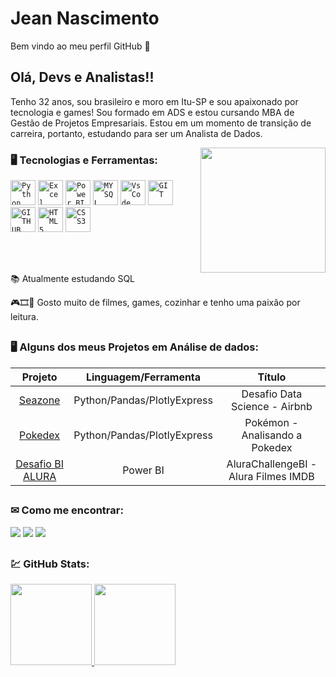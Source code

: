 <h1 align="left">Jean Nascimento</h1>
<p> Bem vindo ao meu perfil GitHub 👋
  
## Olá, Devs e Analistas!!

Tenho 32 anos, sou brasileiro e moro em Itu-SP e sou apaixonado por tecnologia e games! Sou formado em ADS e estou cursando MBA de Gestão de Projetos Empresariais.
Estou em um momento de transição de carreira, portanto, estudando para ser um Analista de Dados.
  
<img width="200px" align="right" src="https://user-images.githubusercontent.com/95966908/154860602-f9724c72-e923-4a97-835b-dd7c7dc5cd26.png">
  
### 🖥️ Tecnologias e Ferramentas: 
<code><img width="40px" src="https://cdn.jsdelivr.net/gh/devicons/devicon/icons/python/python-original.svg" title = "Python"/></code>
<code><img width="40px" src="https://user-images.githubusercontent.com/95966908/154862938-254348e1-4291-448c-95ba-2daba1b33fb9.png" title = "Excel"/></code>
<code><img width="40px" src="https://user-images.githubusercontent.com/95966908/154862894-f215a9ce-9bcf-4f6e-ab59-43e1b8163431.png" title = "Power BI"/></code>
<code><img width="40px" src="https://cdn.jsdelivr.net/gh/devicons/devicon/icons/mysql/mysql-original.svg" title = "MYSQL"/></code>
<code><img width="40px" src="https://cdn.jsdelivr.net/gh/devicons/devicon/icons/visualstudio/visualstudio-plain.svg" title = "VsCode"/></code>
<code><img width="40px" src="https://cdn.jsdelivr.net/gh/devicons/devicon/icons/git/git-original.svg" title = "GIT"/></code>
<code><img width="40px" src="https://cdn.jsdelivr.net/gh/devicons/devicon/icons/github/github-original.svg" title = "GITHUB"/></code>
<code><img width="40px" src="https://cdn.jsdelivr.net/gh/devicons/devicon/icons/html5/html5-original-wordmark.svg" title = "HTML5"/></code>
<code><img width="40px" src="https://cdn.jsdelivr.net/gh/devicons/devicon/icons/css3/css3-original-wordmark.svg" title = "CSS3"/></code>

</br>
</br>
<div display="inline-block">
 <p align="left">📚 Atualmente estudando SQL</p>
 <p align="left">🎮🎞🍲 Gosto muito de filmes, games, cozinhar e tenho uma paixão por leitura.</p>
</div>

##

### 🖥️ Alguns dos meus Projetos em Análise de dados: 
Projeto | Linguagem/Ferramenta | Título 
 :---: |:---: |:---: |
[Seazone](https://github.com/jnascimentocode/desafio-data-science) | Python/Pandas/PlotlyExpress | Desafio Data Science - Airbnb
[Pokedex](https://github.com/jnascimentocode/analise-pokedex)|  Python/Pandas/PlotlyExpress | Pokémon - Analisando a Pokedex
[Desafio BI ALURA](https://github.com/jnascimentocode/AluraChallengeBI) | Power BI | AluraChallengeBI - Alura Filmes IMDB

##
### ✉ Como me encontrar:
<div>   
  <a href="https://www.instagram.com/jean_suman/" target="_blank"><img src="https://img.shields.io/badge/-Instagram-%23E4405F?style=for-the-badge&logo=instagram&logoColor=white" target="_blank"></a>
  <a href = "mailto:jean.suman@gmail.com"><img src="https://img.shields.io/badge/-Gmail-%23333?style=for-the-badge&logo=gmail&logoColor=white" target="_blank"></a>
  <a href="https://www.linkedin.com/in/jeanfelipenascimento/" target="_blank"><img src="https://img.shields.io/badge/-LinkedIn-%230077B5?style=for-the-badge&logo=linkedin&logoColor=white" target="_blank"></a> 

</div>

##
### 💹 GitHub Stats:
<div>
  <a href="https://github.com/jnascimentocode">
  <img height="130em" src="https://github-readme-stats.vercel.app/api?username=jnascimentocode&show_icons=true&theme=dark&include_all_commits=true&count_private=true"/>
  <img height="130em" src="https://github-readme-stats.vercel.app/api/top-langs/?username=jnascimentocode&layout=compact&langs_count=7&theme=dark"/>
</div>   

</p>
  
  
